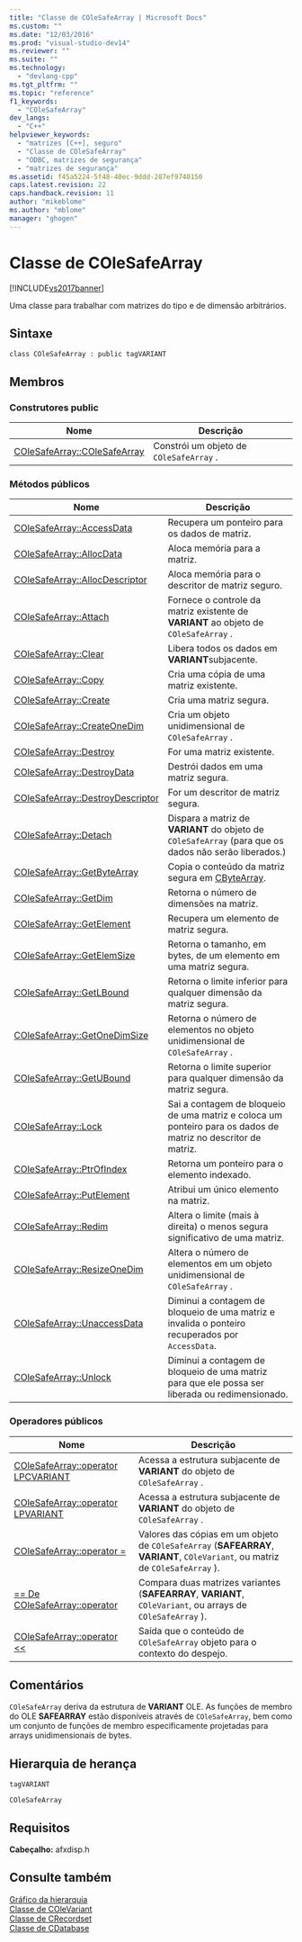 ```yaml
---
title: "Classe de COleSafeArray | Microsoft Docs"
ms.custom: ""
ms.date: "12/03/2016"
ms.prod: "visual-studio-dev14"
ms.reviewer: ""
ms.suite: ""
ms.technology: 
  - "devlang-cpp"
ms.tgt_pltfrm: ""
ms.topic: "reference"
f1_keywords: 
  - "COleSafeArray"
dev_langs: 
  - "C++"
helpviewer_keywords: 
  - "matrizes [C++], seguro"
  - "Classe de COleSafeArray"
  - "ODBC, matrizes de segurança"
  - "matrizes de segurança"
ms.assetid: f45a5224-5f48-40ec-9ddd-287ef9740150
caps.latest.revision: 22
caps.handback.revision: 11
author: "mikeblome"
ms.author: "mblome"
manager: "ghogen"
---
```

# Classe de COleSafeArray
[!INCLUDE[vs2017banner](../../assembler/inline/includes/vs2017banner.md)]

Uma classe para trabalhar com matrizes do tipo e de dimensão arbitrários.  
  
## Sintaxe  
  
```  
class COleSafeArray : public tagVARIANT  
```  
  
## Membros  
  
### Construtores public  
  
|Nome|Descrição|  
|----------|---------------|  
|[COleSafeArray::COleSafeArray](../Topic/COleSafeArray::COleSafeArray.md)|Constrói um objeto de `COleSafeArray` .|  
  
### Métodos públicos  
  
|Nome|Descrição|  
|----------|---------------|  
|[COleSafeArray::AccessData](../Topic/COleSafeArray::AccessData.md)|Recupera um ponteiro para os dados de matriz.|  
|[COleSafeArray::AllocData](../Topic/COleSafeArray::AllocData.md)|Aloca memória para a matriz.|  
|[COleSafeArray::AllocDescriptor](../Topic/COleSafeArray::AllocDescriptor.md)|Aloca memória para o descritor de matriz seguro.|  
|[COleSafeArray::Attach](../Topic/COleSafeArray::Attach.md)|Fornece o controle da matriz existente de **VARIANT** ao objeto de `COleSafeArray` .|  
|[COleSafeArray::Clear](../Topic/COleSafeArray::Clear.md)|Libera todos os dados em **VARIANT**subjacente.|  
|[COleSafeArray::Copy](../Topic/COleSafeArray::Copy.md)|Cria uma cópia de uma matriz existente.|  
|[COleSafeArray::Create](../Topic/COleSafeArray::Create.md)|Cria uma matriz segura.|  
|[COleSafeArray::CreateOneDim](../Topic/COleSafeArray::CreateOneDim.md)|Cria um objeto unidimensional de `COleSafeArray` .|  
|[COleSafeArray::Destroy](../Topic/COleSafeArray::Destroy.md)|For uma matriz existente.|  
|[COleSafeArray::DestroyData](../Topic/COleSafeArray::DestroyData.md)|Destrói dados em uma matriz segura.|  
|[COleSafeArray::DestroyDescriptor](../Topic/COleSafeArray::DestroyDescriptor.md)|For um descritor de matriz segura.|  
|[COleSafeArray::Detach](../Topic/COleSafeArray::Detach.md)|Dispara a matriz de **VARIANT** do objeto de `COleSafeArray` \(para que os dados não serão liberados.\)|  
|[COleSafeArray::GetByteArray](../Topic/COleSafeArray::GetByteArray.md)|Copia o conteúdo da matriz segura em [CByteArray](../../mfc/reference/cbytearray-class.md).|  
|[COleSafeArray::GetDim](../Topic/COleSafeArray::GetDim.md)|Retorna o número de dimensões na matriz.|  
|[COleSafeArray::GetElement](../Topic/COleSafeArray::GetElement.md)|Recupera um elemento de matriz segura.|  
|[COleSafeArray::GetElemSize](../Topic/COleSafeArray::GetElemSize.md)|Retorna o tamanho, em bytes, de um elemento em uma matriz segura.|  
|[COleSafeArray::GetLBound](../Topic/COleSafeArray::GetLBound.md)|Retorna o limite inferior para qualquer dimensão da matriz segura.|  
|[COleSafeArray::GetOneDimSize](../Topic/COleSafeArray::GetOneDimSize.md)|Retorna o número de elementos no objeto unidimensional de `COleSafeArray` .|  
|[COleSafeArray::GetUBound](../Topic/COleSafeArray::GetUBound.md)|Retorna o limite superior para qualquer dimensão da matriz segura.|  
|[COleSafeArray::Lock](../Topic/COleSafeArray::Lock.md)|Sai a contagem de bloqueio de uma matriz e coloca um ponteiro para os dados de matriz no descritor de matriz.|  
|[COleSafeArray::PtrOfIndex](../Topic/COleSafeArray::PtrOfIndex.md)|Retorna um ponteiro para o elemento indexado.|  
|[COleSafeArray::PutElement](../Topic/COleSafeArray::PutElement.md)|Atribui um único elemento na matriz.|  
|[COleSafeArray::Redim](../Topic/COleSafeArray::Redim.md)|Altera o limite \(mais à direita\) o menos segura significativo de uma matriz.|  
|[COleSafeArray::ResizeOneDim](../Topic/COleSafeArray::ResizeOneDim.md)|Altera o número de elementos em um objeto unidimensional de `COleSafeArray` .|  
|[COleSafeArray::UnaccessData](../Topic/COleSafeArray::UnaccessData.md)|Diminui a contagem de bloqueio de uma matriz e invalida o ponteiro recuperados por `AccessData`.|  
|[COleSafeArray::Unlock](../Topic/COleSafeArray::Unlock.md)|Diminui a contagem de bloqueio de uma matriz para que ele possa ser liberada ou redimensionado.|  
  
### Operadores públicos  
  
|Nome|Descrição|  
|----------|---------------|  
|[COleSafeArray::operator LPCVARIANT](../Topic/COleSafeArray::operator%20LPCVARIANT.md)|Acessa a estrutura subjacente de **VARIANT** do objeto de `COleSafeArray` .|  
|[COleSafeArray::operator LPVARIANT](../Topic/COleSafeArray::operator%20LPVARIANT.md)|Acessa a estrutura subjacente de **VARIANT** do objeto de `COleSafeArray` .|  
|[COleSafeArray::operator \=](../Topic/COleSafeArray::operator%20=.md)|Valores das cópias em um objeto de `COleSafeArray` \(**SAFEARRAY**, **VARIANT**, `COleVariant`, ou matriz de `COleSafeArray` \).|  
|[\=\= De COleSafeArray::operator](../Topic/COleSafeArray::operator%20==.md)|Compara duas matrizes variantes \(**SAFEARRAY**, **VARIANT**, `COleVariant`, ou arrays de `COleSafeArray` \).|  
|[COleSafeArray::operator \<\<](../Topic/COleSafeArray::operator%20%3C%3C.md)|Saída que o conteúdo de `COleSafeArray` objeto para o contexto do despejo.|  
  
## Comentários  
 `COleSafeArray` deriva da estrutura de **VARIANT** OLE.  As funções de membro do OLE **SAFEARRAY** estão disponíveis através de `COleSafeArray`, bem como um conjunto de funções de membro especificamente projetadas para arrays unidimensionais de bytes.  
  
## Hierarquia de herança  
 `tagVARIANT`  
  
 `COleSafeArray`  
  
## Requisitos  
 **Cabeçalho:** afxdisp.h  
  
## Consulte também  
 [Gráfico da hierarquia](../../mfc/hierarchy-chart.md)   
 [Classe de COleVariant](../../mfc/reference/colevariant-class.md)   
 [Classe de CRecordset](../Topic/CRecordset%20Class.md)   
 [Classe de CDatabase](../../mfc/reference/cdatabase-class.md)